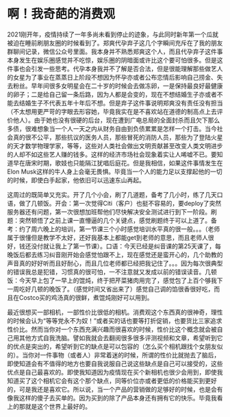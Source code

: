# 啊！我奇葩的消费观


2021刚开年，疫情持续了一年多尚未看到停止的迹象，与此同时新年第一个瓜就被迫在睡前刷朋友圈的时候看到了。郑爽代孕弃子这几个字瞬间充斥在了我的朋友群聊间记录，微信公众号里面。我本身并不熟悉郑爽这个人，而且代孕弃子这件事本身发生在娱乐圈感觉并不吃惊，娱乐圈的阴暗面或许比这个要可怕很多。但是这件事也会引发一些思考。代孕本身我并不了解是否合法，但是很能理解那些做艺人的女星为了事业在蒸蒸日上阶段不想因为怀孕亦或者公布恋情后影响自己捞金、失去粉丝。早年间很多女明星会在二十岁的时候会去做冻卵，一是保持最良好最健康的卵子；二是给自己留一条后路，因为人都是会变的，现在不想结婚生子亦或者不能去结婚生子不代表五年十年后不想。但是弃子这件事说明郑爽没有责任没有担当（不太想用更严苛的字眼去形容她，毕竟我实在是不喜欢站在道德的制高点上去评价他人）。由于她也没有很硬的后台，现在遭到广电总局的全面封杀而且欠下那么多债，很难想象当一个人一天之内从财务自由到负债累累是怎样一个打击。当今社会真的很不公平，那些抗议的医务人员，那些冒死的消防人员，那些为了登陆火星的天才数学物理学家，等等，这些对人类社会做出文明贡献甚至改变人类文明进步的人却不如这些艺人赚的钱多。这样的经济市场社会现象着实让人唏嘘不已。要知道早在唐宋时期，歌妓也只能隔江犹唱后庭花。但是我相信，如果这件事情发生在Elon Musk这样的牛人身上会毫无畏惧。毕竟当一个人的能力足以支撑起他的一切的时候，即使白手起家，他依旧可以迅速东山再起。

这周过的既简单又充实。开了几个小会，刷了几道题，备考了几小时，练了几天口语，做了几顿饭。开会：第一次觉得Citi（客户）也挺不容易的，要deploy了突然服务器还有问题，第一次很想加班帮他们尽快解决安全测试进行到下一阶段。刷题：突然顿悟了之前上课一直懵逼的几个关键点，感觉刷题终于可以上道了。备考：约了周六晚上的培训，第一节课三个小时感觉培训水平真的很一般。。。（老师属于很懂但是教学不太好，还好我基本上都能get到老师的意思，而且老师人很好，钱还没付就让我上了第一节课）。口语：今天已经是纠音课的第25天课了，每晚饭后都去练习纠音刚开始会感觉怕跟不上，现在感觉还是蛮开心的，几个助教的声音真的好好听而且好耐心，而且几位老师都已经把我记住了。。。因为每次很典型的错误我总是犯错，习惯真的很可怕，一不注意就又发成以前的错误读音。几顿饭：今天早上包了一早上的馄炖，终于把芹菜猪肉用完了，感觉包了上百个够我下一周吃好几顿的晚饭了。（感觉时间又省出来了）感觉自己调的馅很香很好吃，而且在Costco买的鸡汤真的很鲜，煮馄炖刚好可以用到。

最近很想买一部相机，一部性价比很低的相机。消费观这个东西真的很神奇，理性的时候会认为“等等党永不为奴！”或者买的话也要等打折促销，也要货比三家追求性价比。然而当你对一个东西充满兴趣而很喜欢的时候，性价比这个概念就会被自己用其他方式自我洗脑。譬如我就会去翻阅很多很多评测视频和文章，希望听到它的优点是突出的，希望听到它的缺点是可以包容的（怎么买个相机跟找个女朋友似的）。当你对一件事物（或者人）非常着迷的时候，所谓的性价比就抛去了脑后，即使知道会有不值得的地方也要自我说服自己说这些缺点是自己可以接受的，这些优点是自己最喜欢的。即使我知道因为疫情现在买个新相机也很少会用到，即使我知道买了这个相机它会有这个那个缺点，同等价位亦或者更低的价格能买到更好的，可是我还是喜欢它。所以说，当一个产品的营销做的足够好的时候，也是会有像我这样的傻子去买单的。因为买到的除了产品本身还有拥有它的快乐。毕竟我看上的那就是这个世界上最好的。
